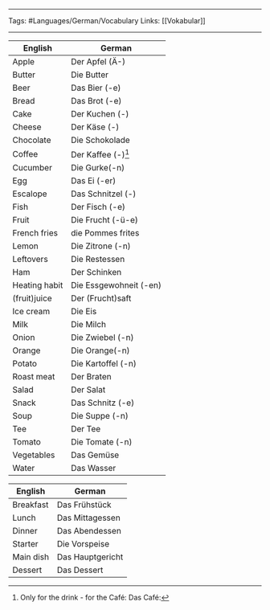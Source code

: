 ___
Tags: #Languages/German/Vocabulary
 Links: [[Vokabular]]
___
English | German
------------ | ------------
Apple | Der Apfel (Ä-)
Butter | Die Butter
Beer | Das Bier (-e)
Bread | Das Brot (-e)
Cake | Der Kuchen (-)
Cheese | Der Käse (-)
Chocolate | Die Schokolade
Coffee | Der Kaffee (-)[^1]
Cucumber | Die Gurke(-n)
Egg | Das Ei (-er)
Escalope  | Das Schnitzel (-)
Fish | Der Fisch (-e)
Fruit | Die Frucht (-ü-e)
French fries | die Pommes frites
Lemon | Die Zitrone (-n)
Leftovers | Die Restessen
Ham | Der Schinken
Heating habit | Die Essgewohneit (-en)
(fruit)juice | Der (Frucht)saft
Ice cream | Die Eis
Milk | Die Milch
Onion | Die Zwiebel (-n)
Orange | Die Orange(-n)
Potato | Die Kartoffel (-n)
Roast meat | Der Braten
Salad | Der Salat
Snack | Das Schnitz (-e)
Soup | Die Suppe (-n)
Tee | Der Tee
Tomato | Die Tomate (-n)
Vegetables | Das Gemüse
Water | Das Wasser


English | German
------------ | ------------
Breakfast | Das Frühstück
Lunch | Das Mittagessen
Dinner | Das Abendessen
Starter | Die Vorspeise
Main dish | Das Hauptgericht
Dessert | Das Dessert

[^1]: Only for the drink - for the Café: Das Café: